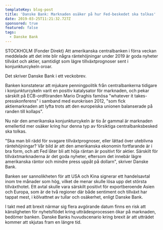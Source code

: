 ```yaml
---
templateKey: blog-post
title: 'Danske Bank: Marknaden osäker på hur Fed-beskedet ska tolkas'
date: 2019-03-25T11:21:32.727Z
sponsored: true
featured: false
tags:
  - Danske Bank
---
```

STOCKHOLM (Fonder Direkt) Att amerikanska centralbanken i förra veckan meddelade att det inte blir några räntehöjningar under 2019 är goda nyheter tillväxt och aktier, samtidigt som lägre tillväxtprognoser sent i konjunkturcykeln oroar.



Det skriver Danske Bank i ett veckobrev.



Banken konstaterar att mjukare penningpolitik från centralbankerna tidigare i konjunkturcykeln varit en positiv katalysator för marknaden, och pekar särskilt på ECB-ordföranden Mario Draghis famösa "whatever it takes-presskonferens" i samband med eurokrisen 2012, "som fick aktiemarknaden att lyfta trots att den europeiska unionen balanserade på randen till kollaps".



Nu när den amerikanska konjunkturcykeln är tio år gammal är marknaden emellertid mer osäker kring hur denna typ av försiktiga centralbanksbesked ska tolkas.



"Ska man bli rädd för svagare tillväxtprognoser, eller lättad över uteblivna räntehöjningar? Vår bild är att den amerikanska ekonomin fortfarande är i bra form, och att Fed låter bli att höja räntan är positivt för aktier. Särskilt för tillväxtmarknaderna är det goda nyheter, eftersom det innebär lägre amerikanska räntor och mindre press uppåt på dollarn", skriver Danske Bank.



Banken ser sannolikheten för att USA och Kina signerar ett handelsavtal inom tre månader som hög, vilket de menar skulle lösa upp det största tillväxthotet. Ett avtal skulle vara särskilt positivt för exportberoende Asien och Europa, som är de två regioner där både sentiment och tillväxt har tappat mest, i kölvattnet av tullar och osäkerhet, enligt Danske Bank.



I takt med att brexit närmar sig flera avgörande datum finns en risk att känsligheten för nyhetsflödet kring utträdesprocessen ökar på marknaden, bedömer banken. Danske Banks huvudscenario kring brexit är att utträdet kommer att skjutas fram en längre tid.
